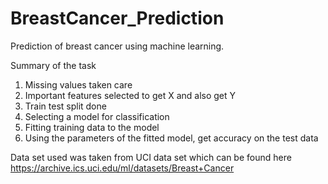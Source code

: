 # BreastCancer_Prediction
Prediction of breast cancer using machine learning.

Summary of the task
1. Missing values taken care
2. Important features selected to get X and also get Y
3. Train test split done
4. Selecting a model for classification
5. Fitting training data to the model
6. Using the parameters of the fitted model, get accuracy on the test data

Data set used was taken from UCI data set which can be found here https://archive.ics.uci.edu/ml/datasets/Breast+Cancer
